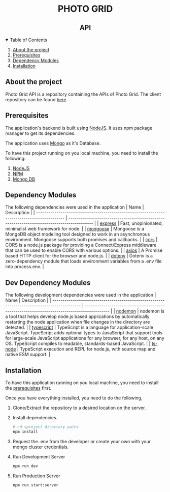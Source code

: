<h1 align="center">PHOTO GRID</h1>
<h2 align="center">API</h2>

<details open="open">
  <summary>Table of Contents</summary>
  <ol>
    <li>
      <a href="#about-the-project">About the project</a>
    </li>
    <li>
      <a href="#prerequisites">Prerequisites</a>
   </li>
   <li>
      <a href="#dependency-modules">Dependency Modules</a>
   </li>
   <li>
      <a href="#installation">Installation</a>
   </li>
  </ol>
</details>

## About the project

Photo Grid API is a repository containing the APIs of Photo Grid. The client repository can be found [here](https://github.com/gokulramesh94/React-coding-challange)

## Prerequisites

The application's backend is built using [NodeJS](https://nodejs.org/en/). It uses npm package manager to get its dependencies.

The application uses [Mongo](https://www.mongodb.com/) as it's Database.

To have this project running on you local machine, you need to install the following:

1. [NodeJS](https://nodejs.org/en/)
2. [NPM](https://docs.npmjs.com/)
3. [Mongo DB](https://www.mongodb.com/)

## Dependency Modules

The following dependencies were used in the application
| Name | Description |
| -------------------------------------------------------------------------------------------- | ------------------------------------------------------------------------------------------ |
| [express](https://www.npmjs.com/package/express) | Fast, unopinionated, minimalist web framework for node. |
| [mongoose](https://www.npmjs.com/package/mongoose) | Mongoose is a MongoDB object modeling tool designed to work in an asynchronous environment. Mongoose supports both promises and callbacks. |
| [cors](https://www.npmjs.com/package/cors) | CORS is a node.js package for providing a Connect/Express middleware that can be used to enable CORS with various options. |
| [axios](https://www.npmjs.com/package/axios) | A Promise based HTTP client for the browser and node.js. |
| [dotenv](https://www.npmjs.com/package/dotenv) | Dotenv is a zero-dependency module that loads environment variables from a .env file into process.env. |

## Dev Dependency Modules

The following development dependencies were used in the application
| Name | Description |
| -------------------------------------------------------------------------------------------- | ------------------------------------------------------------------------------------------ |
| [nodemon](https://www.npmjs.com/package/nodemon) | nodemon is a tool that helps develop node.js based applications by automatically restarting the node application when file changes in the directory are detected. |
| [typescript](https://www.npmjs.com/package/typescript) | TypeScript is a language for application-scale JavaScript. TypeScript adds optional types to JavaScript that support tools for large-scale JavaScript applications for any browser, for any host, on any OS. TypeScript compiles to readable, standards-based JavaScript. |
| [ts-node](https://www.npmjs.com/package/ts-node) | TypeScript execution and REPL for node.js, with source map and native ESM support. |

## Installation

To have this application running on you local machine, you need to install the <a href="#prerequisites">prerequisites</a> first.

Once you have everything installed, you need to do the following,

1. Clone/Extract the repository to a desired location on the server.

2. Install dependencies.
   ```sh
   # cd <project directory path>
   npm install
   ```
3. Request the .env from the developer or create your own with your mongo cluster credentials.
4. Run Development Server

   ```sh
   npm run dev
   ```

5. Run Production Server

   ```sh
   npm run start:server
   ```
